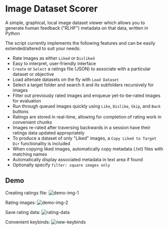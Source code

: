 # Image Dataset Scorer

A simple, graphical, local image dataset viewer which allows you to generate human feedback ("RLHF") metadata on that data, written in Python

The script currently implements the following features and can be easily extended/altered to suit your needs:

 - Rate images as either `Liked` or `Disliked`
 - Easy to interpret, user-friendly interface
 - `Create` or `Select` a ratings file (JSON) to associate with a particular dataset or objective
 - Load altenate datasets on the fly with `Load Dataset` 
 - Select a target folder and search it and its subfolders recursively for images
 - Filter out previously rated images and enqueue yet-to-be-rated images for evaluation
 - Run through queued images quickly using `Like`, `Dislike`, `Skip`, and `Back` buttons
 - Ratings are stored in real-time, allowing for completion of rating work in convenient chunks
 - Images re-rated after traversing backwards in a session have their ratings data updated appropriately
 - To produce a dataset of only "Liked" images, a `Copy Liked to Target Dir` functionality is included
 - When copying liked images, automatically copy metadata (.txt) files with matching names
 - Automatically display associated metadata in text area if found
 - Optionally specify `filter: square images only`

## Demo

Creating ratings file:
![demo-img-1](https://github.com/james-things/local-rlhf-viewer/assets/71165873/f985fd5d-5a2e-426b-8125-203c190e2805)

Rating images:
![demo-img-2](https://github.com/james-things/local-rlhf-viewer/assets/71165873/c6d8750b-d959-4180-b9be-c04d75d1f8fd)

Save rating data:
![rating-data](https://github.com/james-things/local-rlhf-viewer/assets/71165873/fce74746-7495-48dd-9ba8-7009a43351f6)

Convenient keybinds: 
![new-keybinds](https://github.com/james-things/local-rlhf-viewer/assets/71165873/a67d3761-40d5-4cc5-89a4-55804faa3085)
